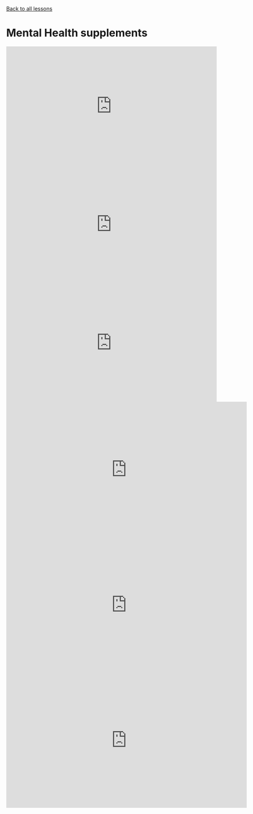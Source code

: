 [Back to all lessons](.)

# Mental Health supplements
<!--
<iframe src="https://content.jwplatform.com/players/FdSiG2RX-GZZAtvYh.html" width="560" height="315" frameborder="0" scrolling="auto"></iframe> -->

<iframe src="https://content.jwplatform.com/players/PLMHiaOg-GZZAtvYh.html" width="560" height="315" frameborder="0" scrolling="auto"></iframe>

<iframe src="https://content.jwplatform.com/players/sjFSyhN5-GZZAtvYh.html" width="560" height="315" frameborder="0" scrolling="auto"></iframe>

<iframe src="https://content.jwplatform.com/players/wNMqm3Mu-GZZAtvYh.html" width="560" height="315" frameborder="0" scrolling="auto"></iframe>

<iframe src="https://content.jwplatform.com/players/sjFSyhN5-GZZAtvYh.html" width="640" height="360" frameborder="0" scrolling="auto" allow="autoplay; encrypted-media" allowfullscreen></iframe>

<iframe src="https://content.jwplatform.com/players/wNMqm3Mu-GZZAtvYh.html" width="640" height="360" frameborder="0" scrolling="auto" allow="autoplay; encrypted-media" allowfullscreen></iframe>

<iframe src="https://content.jwplatform.com/players/ZJFvB5Km-w2YwuJeQ.html" width="640" height="360" frameborder="0" scrolling="auto" allow="autoplay; encrypted-media" allowfullscreen></iframe>



